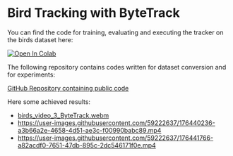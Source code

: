 # Bird Tracking with ByteTrack

You can find the code for training, evaluating and executing the tracker on the birds dataset here:

[![Open In Colab](https://colab.research.google.com/assets/colab-badge.svg)](https://colab.research.google.com/drive/1CVTH-0b_ny6q026IaSnHUzEokDSE3dsG?usp=sharing)

The following repository contains codes written for dataset conversion and for experiments:

[GitHub Repository containing public code](https://github.com/szazo/bird-tracking-bytetrack)

Here some achieved results:

* [birds_video_3_ByteTrack.webm](https://user-images.githubusercontent.com/59222637/176438174-8f243fde-8457-4772-8eb3-4fd372a588cc.webm)
* https://user-images.githubusercontent.com/59222637/176440236-a3b66a2e-4658-4d51-ae3c-f00990babc89.mp4
* https://user-images.githubusercontent.com/59222637/176441766-a82acdf0-7651-47db-895c-2dc546171f0e.mp4
